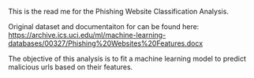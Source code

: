 This is the read me for the Phishing Website Classification Analysis.

Original dataset and documentaiton for can be found here: 
https://archive.ics.uci.edu/ml/machine-learning-databases/00327/Phishing%20Websites%20Features.docx

The objective of this analysis is to fit a machine learning model to predict malicious urls based on their features.
